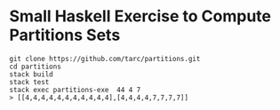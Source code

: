 # Small Haskell Exercise to Compute Partitions Sets

```console
git clone https://github.com/tarc/partitions.git
cd partitions
stack build
stack test
stack exec partitions-exe  44 4 7
> [[4,4,4,4,4,4,4,4,4,4,4],[4,4,4,4,7,7,7,7]]
```
